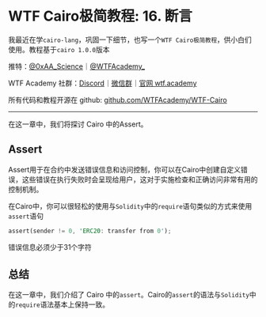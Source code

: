 # WTF Cairo极简教程: 16. 断言

我最近在学`cairo-lang`，巩固一下细节，也写一个`WTF Cairo极简教程`，供小白们使用。教程基于`cairo 1.0.0`版本

推特：[@0xAA_Science](https://twitter.com/0xAA_Science)｜[@WTFAcademy_](https://twitter.com/WTFAcademy_)

WTF Academy 社群：[Discord](https://discord.wtf.academy)｜[微信群](https://docs.google.com/forms/d/e/1FAIpQLSe4KGT8Sh6sJ7hedQRuIYirOoZK_85miz3dw7vA1-YjodgJ-A/viewform?usp=sf_link)｜[官网 wtf.academy](https://wtf.academy)

所有代码和教程开源在 github: [github.com/WTFAcademy/WTF-Cairo](https://github.com/WTFAcademy/WTF-Cairo)

---

在这一章中，我们将探讨 Cairo 中的Assert。

## Assert

Assert用于在合约中发送错误信息和访问控制，你可以在Cairo中创建自定义错误，这些错误在执行失败时会呈现给用户，这对于实施检查和正确访问非常有用的控制机制。

在Cairo中，你可以很轻松的使用与`Solidity`中的`require`语句类似的方式来使用`assert`语句

```rust
assert(sender != 0, 'ERC20: transfer from 0');
```
错误信息必须少于31个字符


## 总结

在这一章中，我们介绍了 Cairo 中的`assert`。Cairo的`assert`的语法与`Solidity`中的`require`语法基本上保持一致。